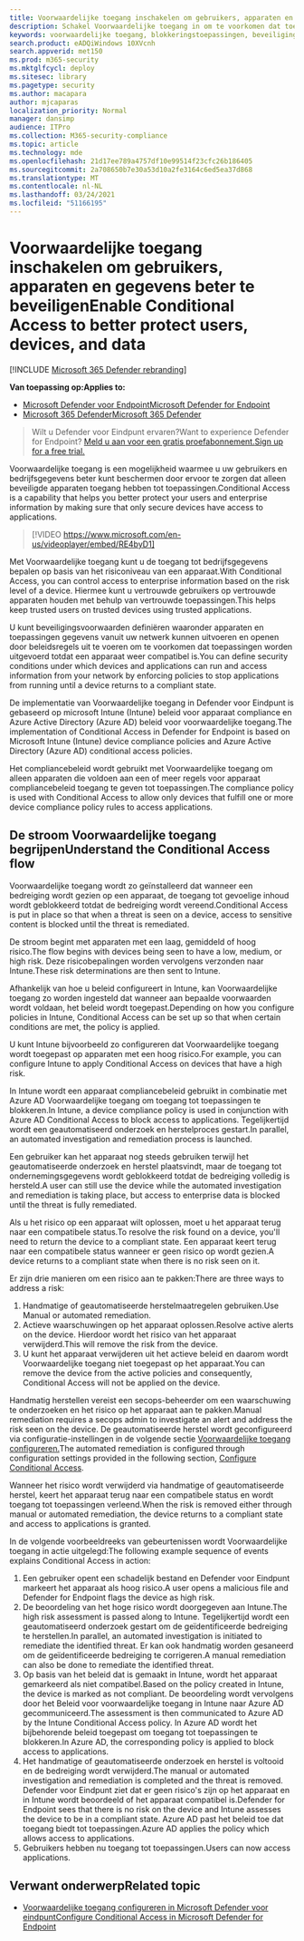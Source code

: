 ```yaml
---
title: Voorwaardelijke toegang inschakelen om gebruikers, apparaten en gegevens beter te beveiligen
description: Schakel Voorwaardelijke toegang in om te voorkomen dat toepassingen worden uitgevoerd als een apparaat als risico wordt beschouwd en een toepassing niet compatibel is.
keywords: voorwaardelijke toegang, blokkeringstoepassingen, beveiligingsniveau, intune,
search.product: eADQiWindows 10XVcnh
search.appverid: met150
ms.prod: m365-security
ms.mktglfcycl: deploy
ms.sitesec: library
ms.pagetype: security
ms.author: macapara
author: mjcaparas
localization_priority: Normal
manager: dansimp
audience: ITPro
ms.collection: M365-security-compliance
ms.topic: article
ms.technology: mde
ms.openlocfilehash: 21d17ee789a4757df10e99514f23cfc26b186405
ms.sourcegitcommit: 2a708650b7e30a53d10a2fe3164c6ed5ea37d868
ms.translationtype: MT
ms.contentlocale: nl-NL
ms.lasthandoff: 03/24/2021
ms.locfileid: "51166195"
---
```

# <a name="enable-conditional-access-to-better-protect-users-devices-and-data"></a><span data-ttu-id="215f4-104">Voorwaardelijke toegang inschakelen om gebruikers, apparaten en gegevens beter te beveiligen</span><span class="sxs-lookup"><span data-stu-id="215f4-104">Enable Conditional Access to better protect users, devices, and data</span></span> 

[!INCLUDE [Microsoft 365 Defender rebranding](../../includes/microsoft-defender.md)]

<span data-ttu-id="215f4-105">**Van toepassing op:**</span><span class="sxs-lookup"><span data-stu-id="215f4-105">**Applies to:**</span></span>
- [<span data-ttu-id="215f4-106">Microsoft Defender voor Endpoint</span><span class="sxs-lookup"><span data-stu-id="215f4-106">Microsoft Defender for Endpoint</span></span>](https://go.microsoft.com/fwlink/p/?linkid=2154037)
- [<span data-ttu-id="215f4-107">Microsoft 365 Defender</span><span class="sxs-lookup"><span data-stu-id="215f4-107">Microsoft 365 Defender</span></span>](https://go.microsoft.com/fwlink/?linkid=2118804)

><span data-ttu-id="215f4-108">Wilt u Defender voor Eindpunt ervaren?</span><span class="sxs-lookup"><span data-stu-id="215f4-108">Want to experience Defender for Endpoint?</span></span> [<span data-ttu-id="215f4-109">Meld u aan voor een gratis proefabonnement.</span><span class="sxs-lookup"><span data-stu-id="215f4-109">Sign up for a free trial.</span></span>](https://www.microsoft.com/microsoft-365/windows/microsoft-defender-atp?ocid=docs-wdatp-conditionalaccess-abovefoldlink)

<span data-ttu-id="215f4-110">Voorwaardelijke toegang is een mogelijkheid waarmee u uw gebruikers en bedrijfsgegevens beter kunt beschermen door ervoor te zorgen dat alleen beveiligde apparaten toegang hebben tot toepassingen.</span><span class="sxs-lookup"><span data-stu-id="215f4-110">Conditional Access is a capability that helps you better protect your users and enterprise information by making sure that only secure devices have access to applications.</span></span>

> [!VIDEO https://www.microsoft.com/en-us/videoplayer/embed/RE4byD1]

<span data-ttu-id="215f4-111">Met Voorwaardelijke toegang kunt u de toegang tot bedrijfsgegevens bepalen op basis van het risiconiveau van een apparaat.</span><span class="sxs-lookup"><span data-stu-id="215f4-111">With Conditional Access, you can control access to enterprise information based on the risk level of a device.</span></span> <span data-ttu-id="215f4-112">Hiermee kunt u vertrouwde gebruikers op vertrouwde apparaten houden met behulp van vertrouwde toepassingen.</span><span class="sxs-lookup"><span data-stu-id="215f4-112">This helps keep trusted users on trusted devices using trusted applications.</span></span>

<span data-ttu-id="215f4-113">U kunt beveiligingsvoorwaarden definiëren waaronder apparaten en toepassingen gegevens vanuit uw netwerk kunnen uitvoeren en openen door beleidsregels uit te voeren om te voorkomen dat toepassingen worden uitgevoerd totdat een apparaat weer compatibel is.</span><span class="sxs-lookup"><span data-stu-id="215f4-113">You can define security conditions under which devices and applications can run and access information from your network by enforcing policies to stop applications from running until a device returns to a compliant state.</span></span> 

<span data-ttu-id="215f4-114">De implementatie van Voorwaardelijke toegang in Defender voor Eindpunt is gebaseerd op microsoft Intune (Intune) beleid voor apparaat compliance en Azure Active Directory (Azure AD) beleid voor voorwaardelijke toegang.</span><span class="sxs-lookup"><span data-stu-id="215f4-114">The implementation of Conditional Access in Defender for Endpoint is based on Microsoft Intune (Intune) device compliance policies and Azure Active Directory (Azure AD) conditional access policies.</span></span> 

<span data-ttu-id="215f4-115">Het compliancebeleid wordt gebruikt met Voorwaardelijke toegang om alleen apparaten die voldoen aan een of meer regels voor apparaat compliancebeleid toegang te geven tot toepassingen.</span><span class="sxs-lookup"><span data-stu-id="215f4-115">The compliance policy is used with Conditional Access to allow only devices that fulfill one or more device compliance policy rules to access applications.</span></span> 

## <a name="understand-the-conditional-access-flow"></a><span data-ttu-id="215f4-116">De stroom Voorwaardelijke toegang begrijpen</span><span class="sxs-lookup"><span data-stu-id="215f4-116">Understand the Conditional Access flow</span></span>
<span data-ttu-id="215f4-117">Voorwaardelijke toegang wordt zo geïnstalleerd dat wanneer een bedreiging wordt gezien op een apparaat, de toegang tot gevoelige inhoud wordt geblokkeerd totdat de bedreiging wordt vereend.</span><span class="sxs-lookup"><span data-stu-id="215f4-117">Conditional Access is put in place so that when a threat is seen on a device, access to sensitive content is blocked until the threat is remediated.</span></span> 

<span data-ttu-id="215f4-118">De stroom begint met apparaten met een laag, gemiddeld of hoog risico.</span><span class="sxs-lookup"><span data-stu-id="215f4-118">The flow begins with devices being seen to have a low, medium, or high risk.</span></span> <span data-ttu-id="215f4-119">Deze risicobepalingen worden vervolgens verzonden naar Intune.</span><span class="sxs-lookup"><span data-stu-id="215f4-119">These risk determinations are then sent to Intune.</span></span> 

<span data-ttu-id="215f4-120">Afhankelijk van hoe u beleid configureert in Intune, kan Voorwaardelijke toegang zo worden ingesteld dat wanneer aan bepaalde voorwaarden wordt voldaan, het beleid wordt toegepast.</span><span class="sxs-lookup"><span data-stu-id="215f4-120">Depending on how you configure policies in Intune, Conditional Access can be set up so that when certain conditions are met, the policy is applied.</span></span>

<span data-ttu-id="215f4-121">U kunt Intune bijvoorbeeld zo configureren dat Voorwaardelijke toegang wordt toegepast op apparaten met een hoog risico.</span><span class="sxs-lookup"><span data-stu-id="215f4-121">For example, you can configure Intune to apply Conditional Access on devices that have a high risk.</span></span>

<span data-ttu-id="215f4-122">In Intune wordt een apparaat compliancebeleid gebruikt in combinatie met Azure AD Voorwaardelijke toegang om toegang tot toepassingen te blokkeren.</span><span class="sxs-lookup"><span data-stu-id="215f4-122">In Intune, a device compliance policy is used in conjunction with Azure AD Conditional Access to block access to applications.</span></span> <span data-ttu-id="215f4-123">Tegelijkertijd wordt een geautomatiseerd onderzoek en herstelproces gestart.</span><span class="sxs-lookup"><span data-stu-id="215f4-123">In parallel, an automated investigation and remediation process is launched.</span></span>

 <span data-ttu-id="215f4-124">Een gebruiker kan het apparaat nog steeds gebruiken terwijl het geautomatiseerde onderzoek en herstel plaatsvindt, maar de toegang tot ondernemingsgegevens wordt geblokkeerd totdat de bedreiging volledig is hersteld.</span><span class="sxs-lookup"><span data-stu-id="215f4-124">A user can still use the device while the automated investigation and remediation is taking place, but access to enterprise data is blocked until the threat is fully remediated.</span></span> 

<span data-ttu-id="215f4-125">Als u het risico op een apparaat wilt oplossen, moet u het apparaat terug naar een compatibele status.</span><span class="sxs-lookup"><span data-stu-id="215f4-125">To resolve the risk found on a device, you'll need to return the device to a compliant state.</span></span> <span data-ttu-id="215f4-126">Een apparaat keert terug naar een compatibele status wanneer er geen risico op wordt gezien.</span><span class="sxs-lookup"><span data-stu-id="215f4-126">A device returns to a compliant state when there is no risk seen on it.</span></span> 

<span data-ttu-id="215f4-127">Er zijn drie manieren om een risico aan te pakken:</span><span class="sxs-lookup"><span data-stu-id="215f4-127">There are three ways to address a risk:</span></span>
1. <span data-ttu-id="215f4-128">Handmatige of geautomatiseerde herstelmaatregelen gebruiken.</span><span class="sxs-lookup"><span data-stu-id="215f4-128">Use Manual or automated remediation.</span></span>
2. <span data-ttu-id="215f4-129">Actieve waarschuwingen op het apparaat oplossen.</span><span class="sxs-lookup"><span data-stu-id="215f4-129">Resolve active alerts on the device.</span></span> <span data-ttu-id="215f4-130">Hierdoor wordt het risico van het apparaat verwijderd.</span><span class="sxs-lookup"><span data-stu-id="215f4-130">This will remove the risk from the device.</span></span>
3. <span data-ttu-id="215f4-131">U kunt het apparaat verwijderen uit het actieve beleid en daarom wordt Voorwaardelijke toegang niet toegepast op het apparaat.</span><span class="sxs-lookup"><span data-stu-id="215f4-131">You can remove the device from the active policies and consequently, Conditional Access will not be applied on the device.</span></span> 

<span data-ttu-id="215f4-132">Handmatig herstellen vereist een secops-beheerder om een waarschuwing te onderzoeken en het risico op het apparaat aan te pakken.</span><span class="sxs-lookup"><span data-stu-id="215f4-132">Manual remediation requires a secops admin to investigate an alert and address the risk seen on the device.</span></span> <span data-ttu-id="215f4-133">De geautomatiseerde herstel wordt geconfigureerd via configuratie-instellingen in de volgende sectie [Voorwaardelijke toegang configureren.](configure-conditional-access.md)</span><span class="sxs-lookup"><span data-stu-id="215f4-133">The automated remediation is configured through configuration settings provided in the following section, [Configure Conditional Access](configure-conditional-access.md).</span></span>

<span data-ttu-id="215f4-134">Wanneer het risico wordt verwijderd via handmatige of geautomatiseerde herstel, keert het apparaat terug naar een compatibele status en wordt toegang tot toepassingen verleend.</span><span class="sxs-lookup"><span data-stu-id="215f4-134">When the risk is removed either through manual or automated remediation, the device returns to a compliant state and access to applications is granted.</span></span>

<span data-ttu-id="215f4-135">In de volgende voorbeeldreeks van gebeurtenissen wordt Voorwaardelijke toegang in actie uitgelegd:</span><span class="sxs-lookup"><span data-stu-id="215f4-135">The following example sequence of events explains Conditional Access in action:</span></span>

1. <span data-ttu-id="215f4-136">Een gebruiker opent een schadelijk bestand en Defender voor Eindpunt markeert het apparaat als hoog risico.</span><span class="sxs-lookup"><span data-stu-id="215f4-136">A user opens a malicious file and Defender for Endpoint flags the device as high risk.</span></span>
2. <span data-ttu-id="215f4-137">De beoordeling van het hoge risico wordt doorgegeven aan Intune.</span><span class="sxs-lookup"><span data-stu-id="215f4-137">The high risk assessment is passed along to Intune.</span></span> <span data-ttu-id="215f4-138">Tegelijkertijd wordt een geautomatiseerd onderzoek gestart om de geïdentificeerde bedreiging te herstellen.</span><span class="sxs-lookup"><span data-stu-id="215f4-138">In parallel, an automated investigation is initiated to remediate the identified threat.</span></span> <span data-ttu-id="215f4-139">Er kan ook handmatig worden gesaneerd om de geïdentificeerde bedreiging te corrigeren.</span><span class="sxs-lookup"><span data-stu-id="215f4-139">A manual remediation can also be done to remediate the identified threat.</span></span>
3. <span data-ttu-id="215f4-140">Op basis van het beleid dat is gemaakt in Intune, wordt het apparaat gemarkeerd als niet compatibel.</span><span class="sxs-lookup"><span data-stu-id="215f4-140">Based on the policy created in Intune, the device is marked as not compliant.</span></span> <span data-ttu-id="215f4-141">De beoordeling wordt vervolgens door het Beleid voor voorwaardelijke toegang in Intune naar Azure AD gecommuniceerd.</span><span class="sxs-lookup"><span data-stu-id="215f4-141">The assessment is then communicated to Azure AD by the Intune Conditional Access policy.</span></span> <span data-ttu-id="215f4-142">In Azure AD wordt het bijbehorende beleid toegepast om toegang tot toepassingen te blokkeren.</span><span class="sxs-lookup"><span data-stu-id="215f4-142">In Azure AD, the corresponding policy is applied to block access to applications.</span></span>
4. <span data-ttu-id="215f4-143">Het handmatige of geautomatiseerde onderzoek en herstel is voltooid en de bedreiging wordt verwijderd.</span><span class="sxs-lookup"><span data-stu-id="215f4-143">The manual or automated investigation and remediation is completed and the threat is removed.</span></span> <span data-ttu-id="215f4-144">Defender voor Eindpunt ziet dat er geen risico's zijn op het apparaat en in Intune wordt beoordeeld of het apparaat compatibel is.</span><span class="sxs-lookup"><span data-stu-id="215f4-144">Defender for Endpoint sees that there is no risk on the device and Intune assesses the device to be in a compliant state.</span></span> <span data-ttu-id="215f4-145">Azure AD past het beleid toe dat toegang biedt tot toepassingen.</span><span class="sxs-lookup"><span data-stu-id="215f4-145">Azure AD applies the policy which allows access to applications.</span></span>
5. <span data-ttu-id="215f4-146">Gebruikers hebben nu toegang tot toepassingen.</span><span class="sxs-lookup"><span data-stu-id="215f4-146">Users can now access applications.</span></span>

 
## <a name="related-topic"></a><span data-ttu-id="215f4-147">Verwant onderwerp</span><span class="sxs-lookup"><span data-stu-id="215f4-147">Related topic</span></span>
- [<span data-ttu-id="215f4-148">Voorwaardelijke toegang configureren in Microsoft Defender voor eindpunt</span><span class="sxs-lookup"><span data-stu-id="215f4-148">Configure Conditional Access in Microsoft Defender for Endpoint</span></span>](configure-conditional-access.md)
